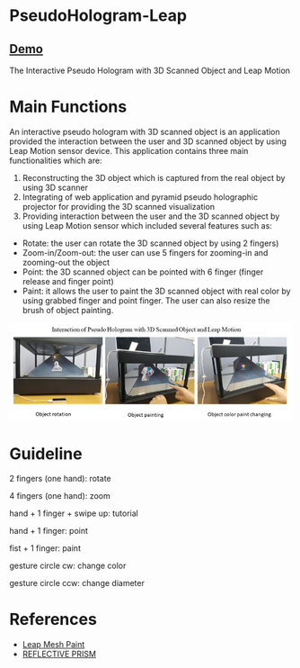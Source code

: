 # PseudoHologram-Leap

<h2><a href="https://vuthea.github.io/PseudoHologram-Leap/" target="_blank">Demo</a></h2>

The Interactive Pseudo Hologram with 3D Scanned Object and Leap Motion

# Main Functions

An interactive pseudo hologram with 3D scanned object is an application provided the interaction between the user and 3D scanned object by using Leap Motion sensor device. This application contains three main functionalities which are:
1. Reconstructing the 3D object which is captured from the real object by using 3D scanner
2. Integrating of web application and pyramid pseudo holographic projector for providing the 3D scanned visualization
3. Providing interaction between the user and the 3D scanned object by using Leap Motion sensor which included several features such as:
- Rotate: the user can rotate the 3D scanned object by using 2 fingers)
- Zoom-in/Zoom-out: the user can use 5 fingers for zooming-in and zooming-out the object
-  Point: the 3D scanned object can be pointed with 6 finger (finger release and finger point)
-  Paint: it allows the user to paint the 3D scanned object with real color by using grabbed finger and point finger. The user can also resize the brush of object painting.

<img src="1.jpg"/>

# Guideline
<p>2 fingers (one hand): rotate</p>
<p>4 fingers (one hand): zoom</p>
<p>hand + 1 finger + swipe up: tutorial</p>				
<p>hand + 1 finger: point</p>
<p>fist + 1 finger: paint</p>
<p>gesture circle cw: change color</p>
<p>gesture circle ccw: change diameter<p>


# References
- <a href="http://www.seedoubleyou.nl/blog/leap-mesh-painter-demo/item36"> Leap Mesh Paint</a>
- <a href="http://www.instructables.com/id/Reflective-Prism/">REFLECTIVE PRISM</a>
